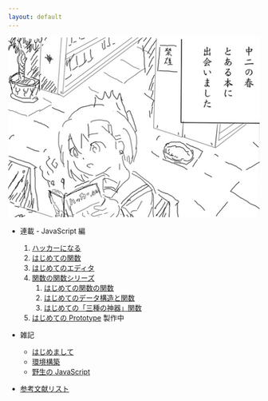 ```yaml
---
layout: default
---
```


![](assets/js_001/js_001_0.png)

+ 連載 - JavaScript 編
    1. [ハッカーになる](js_001.html)
    1. [はじめての関数](js_002.html)
    1. [はじめてのエディタ](js_003.html)
    1. [関数の関数シリーズ](js_004.html)
       1. [はじめての関数の関数](js_004-1.html)
       1. [はじめてのデータ構造と関数](js_004-2.html)
       1. [はじめての「三種の神器」関数](js_004-3.html)
    1. [はじめての Prototype](js_005.html) 製作中

+ 雑記
    + [はじめまして](memo_001_intro.html)
    + [環境構築](memo_002_environment.html)
    + [野生の JavaScript](memo_003_js_in_wild.html)

+ [参考文献リスト](ref.html)
